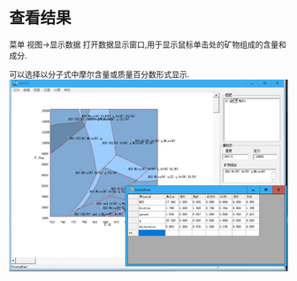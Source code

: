 # 查看结果

菜单 视图->显示数据 打开数据显示窗口,用于显示鼠标单击处的矿物组成的含量和成分.

可以选择以分子式中摩尔含量或质量百分数形式显示.
![](/img/Help/Datashow.jpg)
